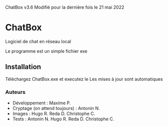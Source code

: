 ChatBox v3.6
Modifié pour la dernière fois le 21 mai 2022


# ChatBox

Logiciel de chat en réseau local

Le programme est un simple fichier exe


## Installation

Téléchargez ChatBox.exe et executez le
Les mises à jour sont automatiques


### Auteurs
- Développement : Maxime P.
- Cryptage (on attend toujours) : Antonin N.
- Images : Hugo R.  Reda D.  Christophe C.
- Tests : Antonin N.  Hugo R.  Reda D.  Christophe C.
